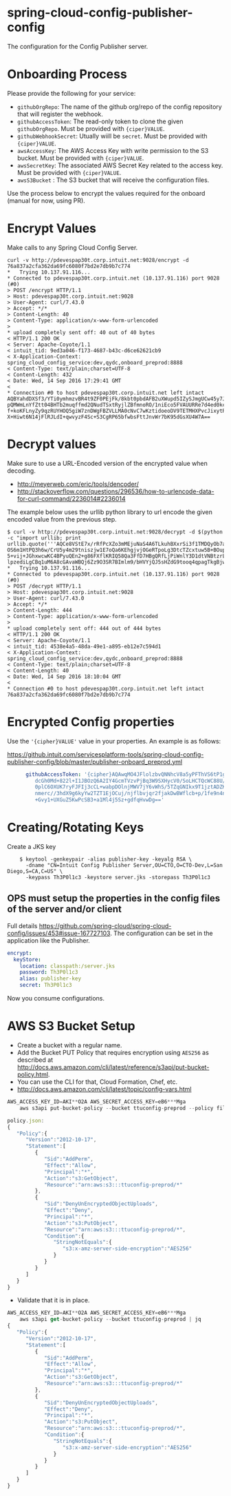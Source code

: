 # spring-cloud-config-publisher-config

The configuration for the Config Publisher server.

# Onboarding Process

Please provide the following for your service:

* `githubOrgRepo`: The name of the github org/repo of the config repository that will register the webhook.
* `githubAccessToken`: The read-only token to clone the given `githubOrgRepo`. Must be provided with `{ciper}VALUE`.
* `githubWebhookSecret`: Utually wiill be `secret`. Must be provided with `{ciper}VALUE`.
* `awsAccessKey`: The AWS Access Key with write permission to the S3 bucket. Must be provided with `{ciper}VALUE`.
* `awsSecretKey`: The associated AWS Secret Key related to the access key. Must be provided with `{ciper}VALUE`.
* `awsS3Bucket` : The S3 bucket that will receive the configuration files.

Use the process below to encrypt the values required for the onboard (manual for now, using PR).

# Encrypt Values

Make calls to any Spring Cloud Config Server.

```
curl -v http://pdevespap30t.corp.intuit.net:9028/encrypt -d 76a837a2cfa362da69fc6080f7bd2e7db9b7c774
*   Trying 10.137.91.116...
* Connected to pdevespap30t.corp.intuit.net (10.137.91.116) port 9028 (#0)
> POST /encrypt HTTP/1.1
> Host: pdevespap30t.corp.intuit.net:9028
> User-Agent: curl/7.43.0
> Accept: */*
> Content-Length: 40
> Content-Type: application/x-www-form-urlencoded
>
* upload completely sent off: 40 out of 40 bytes
< HTTP/1.1 200 OK
< Server: Apache-Coyote/1.1
< intuit_tid: 9ed3a046-f173-4687-b43c-d6ce62621cb9
< X-Application-Context: spring_cloud_config_service:dev,qydc,onboard_preprod:8888
< Content-Type: text/plain;charset=UTF-8
< Content-Length: 432
< Date: Wed, 14 Sep 2016 17:29:41 GMT
<
* Connection #0 to host pdevespap30t.corp.intuit.net left intact
AQBYahdDXSf3/YTi0ymhmzvBR4t9ZF0PEjFk/8kbt0pbdAFB2uXWupd5IZySJmgUCw45y7JtKZeGduC6NqUhgEWi07Q3TYZ/ZDAWgcpgtaJ4+3M+zBEexJMkz9
pQMWmLnYfZtt04BHTb2muqffmd2QNudTSxtRyjlZBfmnoRO/1niEco5FVAUURRe7d4ed0kc4WeLHSMXdrv9Nf8zSa69FbkYZT/DH6t87pq4uV/PERF5EvQARFE
f+koKFLnyZy9qzRUYHOQ5giW7znDWgFBZVLLMA0cNvC7wKztidoeoDV9TETMHXPvcJixytRg79UgIShCkMgSv/RvM+9fPwFcE/lV/DxIxjF7KVQIQyxiWVZyah
X+Hiwt6N14jFlRJLdI+qwvyzF4Sc+S3CgRP65bfwbsFttJnvWr7bK95dGsXU4W7A==
```

# Decrypt values

Make sure to use a URL-Encoded version of the encrypted value when decoding.

* http://meyerweb.com/eric/tools/dencoder/
* http://stackoverflow.com/questions/296536/how-to-urlencode-data-for-curl-command/2236014#2236014

The example below uses the urllib python library to url encode the given encoded value from the previous step.

```
$ curl -v http://pdevespap30t.corp.intuit.net:9028/decrypt -d $(python -c "import urllib; print urllib.quote('''AQCe8VStE7x/rRfPcXZo3mMEjuNaS4A6TLkuhBXxrSi3f1TMDQyOb7a8wJwN2zHjtMF45K4MGzj7Jv0fUsfaze5SQu0DaAkVu/BJlg/32dtxB
OS6m1HtPQ3h6w/CrU5y4m29tniszjw1E7oQa6KEhgjvjOGeRTpoLg3DtcTZcxtuw5B+BOupoouBEZsc1P6WdozCcs4SHpMszw15F03VPMB41tfiN3Wu8d/jRGB4sP
5+vij+JGhxwcwKC4BPyuQEn2+g86FXflKRIQ58Qa3FfD7HBgQRfLjPiWnlY3D1dtVNBtzrLx1rKjiW8j50riAV43z8Hk0zRnkRC6syi48T0eRPn2xc6UB3W8vWDXZ
lpzediLgCBq1uM6A8cGAvaWBQj6Zz9O3SR7BImlm9/bHVYjQJ5sHZdG9tooq4qpagTkgBjw==''')")
*   Trying 10.137.91.116...
* Connected to pdevespap30t.corp.intuit.net (10.137.91.116) port 9028 (#0)
> POST /decrypt HTTP/1.1
> Host: pdevespap30t.corp.intuit.net:9028
> User-Agent: curl/7.43.0
> Accept: */*
> Content-Length: 444
> Content-Type: application/x-www-form-urlencoded
>
* upload completely sent off: 444 out of 444 bytes
< HTTP/1.1 200 OK
< Server: Apache-Coyote/1.1
< intuit_tid: 4538e4a5-48da-49e1-a895-eb12e7c594d1
< X-Application-Context: spring_cloud_config_service:dev,qydc,onboard_preprod:8888
< Content-Type: text/plain;charset=UTF-8
< Content-Length: 40
< Date: Wed, 14 Sep 2016 18:10:04 GMT
<
* Connection #0 to host pdevespap30t.corp.intuit.net left intact
76a837a2cfa362da69fc6080f7bd2e7db9b7c774
```

# Encrypted Config properties

Use the `'{cipher}VALUE'` value in your properties. An example is as follows:

https://github.intuit.com/servicesplatform-tools/spring-cloud-config-publisher-config/blob/master/publisher-onboard_preprod.yml

```yml
      githubAccessToken: '{cipher}AQAwqMO4JFlolzbvQNNhcV8a5yPFThVS6tP1gNkInrJkaym35b+b3gCP0ZL4gFlKM0u3oIdVEeUh0E3
         dcGh0Md+822l+I1JBOzQ6A2IY4GcmTVzvPjBq3W9SXHycV0/SoLHCTQcWC88U/OvkoJOXnfsRRhA/En/GwcxcU8u+iUitql8JUUVCUsW
         0plC6OXUK7ryFJFIj3cCL+wabpDOlnjMWV7jY6vWhS/5TZqGNIkx9T1jztADZKfmI98a9/OEXDTg0FTuYTGcma5Czkfnzo2pQGrYRx5y
         nmerc//3hdX9g6kyYw2TZT1EjOCuj/njflbvjqr2fjakDwBWflcb+p/1fe9n4nNddCfjv+l10K6DvO5Q9QnARk3F1U+SVSCQxf2UAYih
         +Gvy1+UXGuZ5KwPcSB3+a1Ml4j5Sz+gdfqHvwDg=='
```

# Creating/Rotating Keys

Create a JKS key

```
    $ keytool -genkeypair -alias publisher-key -keyalg RSA \
      -dname "CN=Intuit Config Publisher Server,OU=CTO,O=CTO-Dev,L=San Diego,S=CA,C=US" \
      -keypass Th3P0l1c3 -keystore server.jks -storepass Th3P0l1c3
```

## OPS must setup the properties in the config files of the server and/or client

Full details https://github.com/spring-cloud/spring-cloud-config/issues/453#issue-167727103. The configuration can be set in the application like the Publisher.

```yml
encrypt:
  keyStore:
    location: classpath:/server.jks
    password: Th3P0l1c3
    alias: publisher-key
    secret: Th3P0l1c3
```

Now you consume configurations.

# AWS S3 Bucket Setup

* Create a bucket with a regular name.
* Add the Bucket PUT Policy that requires encryption using `AES256` as described at http://docs.aws.amazon.com/cli/latest/reference/s3api/put-bucket-policy.html.
* You can use the CLI for that, Cloud Formation, Chef, etc.
 * http://docs.aws.amazon.com/cli/latest/topic/config-vars.html

```js
AWS_ACCESS_KEY_ID=AKI**O2A AWS_SECRET_ACCESS_KEY=eB6***Mga 
    aws s3api put-bucket-policy --bucket ttuconfig-preprod --policy file://policy.json

policy.json:
{
   "Policy":{
      "Version":"2012-10-17",
      "Statement":[
         {
            "Sid":"AddPerm",
            "Effect":"Allow",
            "Principal":"*",
            "Action":"s3:GetObject",
            "Resource":"arn:aws:s3:::ttuconfig-preprod/*"
         },
         {
            "Sid":"DenyUnEncryptedObjectUploads",
            "Effect":"Deny",
            "Principal":"*",
            "Action":"s3:PutObject",
            "Resource":"arn:aws:s3:::ttuconfig-preprod/*",
            "Condition":{
               "StringNotEquals":{
                  "s3:x-amz-server-side-encryption":"AES256"
               }
            }
         }
      ]
   }
}
```

* Validate that it is in place.

```js
AWS_ACCESS_KEY_ID=AKI**O2A AWS_SECRET_ACCESS_KEY=eB6***Mga 
    aws s3api get-bucket-policy --bucket ttuconfig-preprod | jq
{
   "Policy":{
      "Version":"2012-10-17",
      "Statement":[
         {
            "Sid":"AddPerm",
            "Effect":"Allow",
            "Principal":"*",
            "Action":"s3:GetObject",
            "Resource":"arn:aws:s3:::ttuconfig-preprod/*"
         },
         {
            "Sid":"DenyUnEncryptedObjectUploads",
            "Effect":"Deny",
            "Principal":"*",
            "Action":"s3:PutObject",
            "Resource":"arn:aws:s3:::ttuconfig-preprod/*",
            "Condition":{
               "StringNotEquals":{
                  "s3:x-amz-server-side-encryption":"AES256"
               }
            }
         }
      ]
   }
}
```
